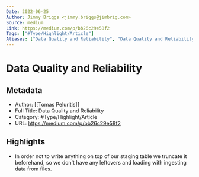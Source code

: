 ```yaml
---
Date: 2022-06-25
Author: Jimmy Briggs <jimmy.briggs@jimbrig.com>
Source: medium
Link: https://medium.com/p/bb26c29e58f2
Tags: ["#Type/Highlight/Article"]
Aliases: ["Data Quality and Reliability", "Data Quality and Reliability"]
---
```

# Data Quality and Reliability

## Metadata
- Author: [[Tomas Peluritis]]
- Full Title: Data Quality and Reliability
- Category: #Type/Highlight/Article
- URL: https://medium.com/p/bb26c29e58f2

## Highlights
- In order not to write anything on top of our staging table we truncate it beforehand, so we don't have any leftovers and loading with ingesting data from files.
